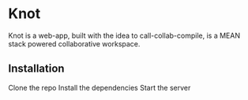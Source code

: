 # Knot
Knot is a web-app, built with the idea to call-collab-compile, is a MEAN stack powered collaborative workspace.


## Installation
Clone the repo
Install the dependencies
Start the server